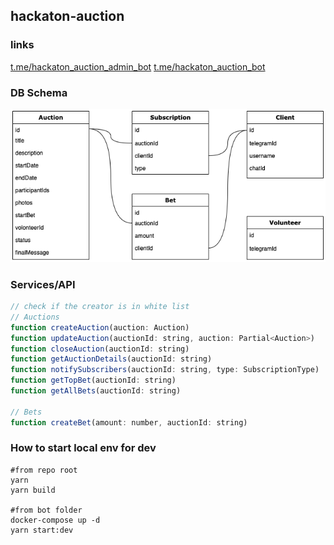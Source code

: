 ## hackaton-auction
### links

[t.me/hackaton_auction_admin_bot](https://t.me/hackaton_auction_admin_bot)
[t.me/hackaton_auction_bot](https://t.me/hackaton_auction_bot)

### DB Schema
![](docs/botDB.png)

### Services/API
```js
// check if the creator is in white list
// Auctions
function createAuction(auction: Auction)
function updateAuction(auctionId: string, auction: Partial<Auction>)
function closeAuction(auctionId: string)
function getAuctionDetails(auctionId: string)
function notifySubscribers(auctionId: string, type: SubscriptionType)
function getTopBet(auctionId: string)
function getAllBets(auctionId: string)

// Bets
function createBet(amount: number, auctionId: string)
```

### How to start local env for dev
```shell
#from repo root
yarn
yarn build

#from bot folder
docker-compose up -d
yarn start:dev
```